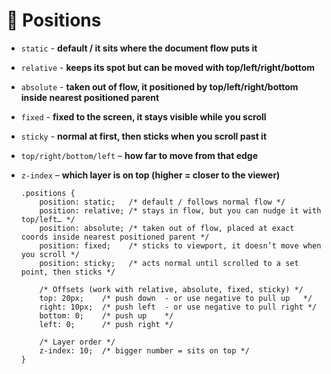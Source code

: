 # 📌 Positions

- `static`   - **default / it sits where the document flow puts it**
- `relative` - **keeps its spot but can be moved with top/left/right/bottom**
- `absolute` - **taken out of flow, it positioned by top/left/right/bottom inside nearest positioned parent**
- `fixed`    - **fixed to the screen, it stays visible while you scroll**
- `sticky`   - **normal at first, then sticks when you scroll past it**
- `top/right/bottom/left` – **how far to move from that edge**
- `z-index` – **which layer is on top (higher = closer to the viewer)**

      .positions {
          position: static;   /* default / follows normal flow */
          position: relative; /* stays in flow, but you can nudge it with top/left… */
          position: absolute; /* taken out of flow, placed at exact coords inside nearest positioned parent */
          position: fixed;    /* sticks to viewport, it doesn’t move when you scroll */
          position: sticky;   /* acts normal until scrolled to a set point, then sticks */

          /* Offsets (work with relative, absolute, fixed, sticky) */
          top: 20px;    /* push down  ‑ or use negative to pull up   */
          right: 10px;  /* push left  ‑ or use negative to pull right */
          bottom: 0;    /* push up    */
          left: 0;      /* push right */
  
          /* Layer order */
          z-index: 10;  /* bigger number = sits on top */
      }
